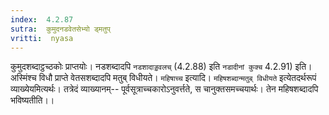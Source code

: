 ```yaml
---
index:  4.2.87
sutra:  कुमुदनडवेतसेभ्यो ड्मतुप्
vritti:  nyasa
---
```


कुमुदशब्दाट्ठच्ठकोः प्राप्तयोः। नडशब्दादपि `नडशादाड्डवलच्` (4.2.88) इति `नडादीनां कुक्च` 4.2.91) इति। अस्मिंश्च विधौ प्राप्ते वेतसशब्दादपि मतुब् विधीयते। `महिषाच्च` इत्यादि। `महिषशब्दान्मतुब् विधीयते` इत्येतदर्थरूपं व्याख्येयमित्यर्थः। तत्रेदं व्याख्यानम्-- पूर्वसूत्राच्चकारोऽनुवर्त्तते, स चानुक्तसमच्चयार्थः। तेन महिषशब्दादपि भविष्यतीति।।

